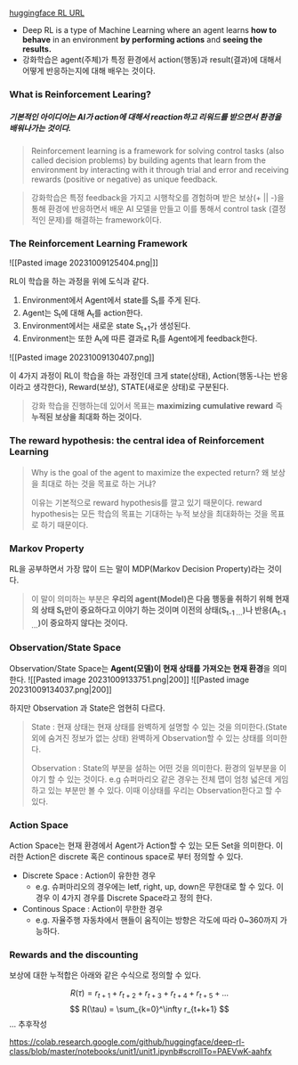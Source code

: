 [huggingface  RL URL](https://huggingface.co/learn/deep-rl-course/unit1/rl-framework)



* Deep RL is a type of Machine Learning where an agent learns **how to behave** in an environment **by performing actions** and **seeing the results.**
* 강화학습은 agent(주체)가 특정 환경에서 action(행동)과 result(결과)에 대해서 어떻게 반응하는지에 대해 배우는 것이다.

### What is Reinforcement Learing?
##### 기본적인 아이디어는 AI가 action에 대해서 reaction하고 리워드를 받으면서 환경을 배워나가는 것이다.

>Reinforcement learning is a framework for solving control tasks (also called decision problems) by building agents that learn from the environment by interacting with it through trial and error and receiving rewards (positive or negative) as unique feedback.

>강화학습은 특정 feedback을 가지고 시행착오를 경험하며 받은 보상(+ || -)을 통해 환경에 반응하면서 배운 AI 모델을 만들고 이를 통해서 control task (결정적인 문제)를 해결하는 framework이다.

### The Reinforcement Learning Framework
![[Pasted image 20231009125404.png|]]

RL이 학습을 하는 과정을 위에 도식과 같다.
1. Environment에서 Agent에서 state를 S<sub>t</sub>를 주게 된다.
2. Agent는 S<sub>t</sub>에 대해 A<sub>t</sub>를 action한다.
3. Environment에서는 새로운 state S<sub>t+1</sub>가 생성된다.
4. Environment는 또한 A<sub>t</sub>에 따른 결과로 R<sub>t</sub>를 Agent에게 feedback한다.

![[Pasted image 20231009130407.png]]

이 4가지 과정이 RL이 학습을 하는 과정인데 크게 state(상태), Action(행동-나는 반응이라고 생각한다), Reward(보상), STATE(새로운 상태)로 구분된다.

> 강화 학습을 진행하는데 있어서 목표는 **maximizing cumulative reward** 즉 **누적된 보상을 최대화 하는 것이다.**

### The reward hypothesis: the central idea of Reinforcement Learning

>Why is the goal of the agent to maximize the expected return?
>왜 보상을 최대로 하는 것을 목표로 하는 거냐?
>
>이유는 기본적으로 reward hypothesis를 깔고 있기 때문이다.
>reward hypothesis는 모든 학습의 목표는 기대하는 누적 보상을 최대화하는 것을 목표로 하기 때문이다.

### Markov Property

RL을 공부하면서 가장 많이 드는 말이 MDP(Markov Decision Property)라는 것이다.

>이 말이 의미하는 부분은 **우리의 agent(Model)은 다음 행동을 취하기 위해 현재의 상태 S<sub>t</sub>만이 중요하다고 이야기 하는 것이며 이전의 상태(S<sub>t-1 ...</sub>)나 반응(A<sub>t-1 ...</sub>)이 중요하지 않다는 것이다.**

### Observation/State Space

Observation/State Space는 **Agent(모델)이 현재 상태를 가져오는 현재 환경**을 의미한다.
![[Pasted image 20231009133751.png|200]]	![[Pasted image 20231009134037.png|200]]

하지만 Observation 과 State은 엄현히 다르다.

>State : 현재 상태는 현재 상태를 완벽하게 설명할 수 있는 것을 의미한다.(State외에 숨겨진 정보가 없는 상태) 완벽하게 Observation할 수 있는 상태를 의미한다.
>
>Observation : State의 부분을 설하는 어떤 것을 의미한다. 환경의 일부분을 이야기 할 수 있는 것이다.
>e.g 슈퍼마리오 같은 경우는 전체 맵이 엄청 넓은데 게임하고 있는 부분만 볼 수 있다. 이때 이상태를 우리는 Observation한다고 할 수 있다.

### Action Space

Action Space는 현재 환경에서 Agent가 Action할 수 있는 모든 Set을 의미한다.
이러한 Action은 discrete 혹은 continous space로 부터 정의할 수 있다.

* Discrete Space : Action이 유한한 경우
	* e.g. 슈퍼마리오의 경우에는 letf, right, up, down은 무한대로 할 수 있다. 이 경우 이 4가지 경우를 Discrete Space라고 정의 한다.
* Continous Space : Action이 무한한 경우
	* e.g. 자율주행 자동차에서 핸들이 움직이는 방향은 각도에 따라 0~360까지 가능하다.

### Rewards and the discounting

보상에 대한 누적합은 아래와 같은 수식으로 정의할 수 있다.

$$ R(\tau) = r_{t+1} + r_{t+2} +r_{t+3} + r_{t+4} + r_{t+5} + ... $$
$$ R(\tau) = \sum_{k=0}^\infty r_{t+k+1} $$
... 추후작성

https://colab.research.google.com/github/huggingface/deep-rl-class/blob/master/notebooks/unit1/unit1.ipynb#scrollTo=PAEVwK-aahfx

